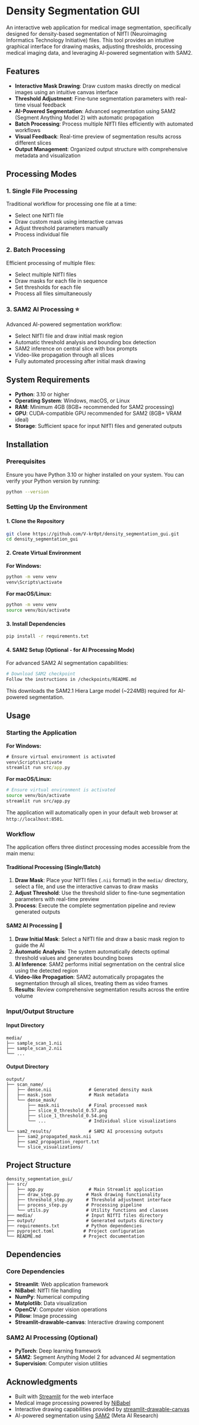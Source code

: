 # Density Segmentation GUI

An interactive web application for medical image segmentation, specifically designed for density-based segmentation of NIfTI (Neuroimaging Informatics Technology Initiative) files. This tool provides an intuitive graphical interface for drawing masks, adjusting thresholds, processing medical imaging data, and leveraging AI-powered segmentation with SAM2.

## Features

- **Interactive Mask Drawing**: Draw custom masks directly on medical images using an intuitive canvas interface
- **Threshold Adjustment**: Fine-tune segmentation parameters with real-time visual feedback
- **AI-Powered Segmentation**: Advanced segmentation using SAM2 (Segment Anything Model 2) with automatic propagation
- **Batch Processing**: Process multiple NIfTI files efficiently with automated workflows
- **Visual Feedback**: Real-time preview of segmentation results across different slices
- **Output Management**: Organized output structure with comprehensive metadata and visualization

## Processing Modes

### 1. Single File Processing
Traditional workflow for processing one file at a time:
- Select one NIfTI file
- Draw custom mask using interactive canvas
- Adjust threshold parameters manually
- Process individual file

### 2. Batch Processing
Efficient processing of multiple files:
- Select multiple NIfTI files
- Draw masks for each file in sequence
- Set thresholds for each file
- Process all files simultaneously

### 3. SAM2 AI Processing ⭐
Advanced AI-powered segmentation workflow:
- Select NIfTI file and draw initial mask region
- Automatic threshold analysis and bounding box detection
- SAM2 inference on central slice with box prompts
- Video-like propagation through all slices
- Fully automated processing after initial mask drawing

## System Requirements

- **Python**: 3.10 or higher
- **Operating System**: Windows, macOS, or Linux
- **RAM**: Minimum 4GB (8GB+ recommended for SAM2 processing)
- **GPU**: CUDA-compatible GPU recommended for SAM2 (8GB+ VRAM ideal)
- **Storage**: Sufficient space for input NIfTI files and generated outputs

## Installation

### Prerequisites

Ensure you have Python 3.10 or higher installed on your system. You can verify your Python version by running:

```bash
python --version
```

### Setting Up the Environment

#### 1. Clone the Repository

```bash
git clone https://github.com/V-kr0pt/density_segmentation_gui.git
cd density_segmentation_gui
```

#### 2. Create Virtual Environment

**For Windows:**
```cmd
python -m venv venv
venv\Scripts\activate
```

**For macOS/Linux:**
```bash
python -m venv venv
source venv/bin/activate
```

#### 3. Install Dependencies

```bash
pip install -r requirements.txt
```

#### 4. SAM2 Setup (Optional - for AI Processing Mode)

For advanced SAM2 AI segmentation capabilities:

```bash
# Download SAM2 checkpoint
Follow the instructions in /checkpoints/README.md
```

This downloads the SAM2.1 Hiera Large model (~224MB) required for AI-powered segmentation.

## Usage

### Starting the Application

**For Windows:**
```cmd
# Ensure virtual environment is activated
venv\Scripts\activate
streamlit run src/app.py
```

**For macOS/Linux:**
```bash
# Ensure virtual environment is activated
source venv/bin/activate
streamlit run src/app.py
```

The application will automatically open in your default web browser at `http://localhost:8501`.

### Workflow

The application offers three distinct processing modes accessible from the main menu:

#### Traditional Processing (Single/Batch)
1. **Draw Mask**: Place your NIfTI files (`.nii` format) in the `media/` directory, select a file, and use the interactive canvas to draw masks
2. **Adjust Threshold**: Use the threshold slider to fine-tune segmentation parameters with real-time preview
3. **Process**: Execute the complete segmentation pipeline and review generated outputs

#### SAM2 AI Processing 🤖
1. **Draw Initial Mask**: Select a NIfTI file and draw a basic mask region to guide the AI
2. **Automatic Analysis**: The system automatically detects optimal threshold values and generates bounding boxes
3. **AI Inference**: SAM2 performs initial segmentation on the central slice using the detected region
4. **Video-like Propagation**: SAM2 automatically propagates the segmentation through all slices, treating them as video frames
5. **Results**: Review comprehensive segmentation results across the entire volume

### Input/Output Structure

#### Input Directory
```
media/
├── sample_scan_1.nii
├── sample_scan_2.nii
└── ...
```

#### Output Directory
```
output/
├── scan_name/
│   ├── dense.nii              # Generated density mask
│   ├── mask.json              # Mask metadata
│   └── dense_mask/
│       ├── mask.nii           # Final processed mask
│       ├── slice_0_threshold_0.57.png
│       ├── slice_1_threshold_0.54.png
│       └── ...                # Individual slice visualizations
│
└── sam2_results/              # SAM2 AI processing outputs
    ├── sam2_propagated_mask.nii
    ├── sam2_propagation_report.txt
    └── slice_visualizations/
```

## Project Structure

```
density_segmentation_gui/
├── src/
│   ├── app.py                 # Main Streamlit application
│   ├── draw_step.py          # Mask drawing functionality
│   ├── threshold_step.py     # Threshold adjustment interface
│   ├── process_step.py       # Processing pipeline
│   └── utils.py              # Utility functions and classes
├── media/                    # Input NIfTI files directory
├── output/                   # Generated outputs directory
├── requirements.txt          # Python dependencies
├── pyproject.toml           # Project configuration
└── README.md                # Project documentation
```

## Dependencies

### Core Dependencies
- **Streamlit**: Web application framework
- **NiBabel**: NIfTI file handling
- **NumPy**: Numerical computing
- **Matplotlib**: Data visualization
- **OpenCV**: Computer vision operations
- **Pillow**: Image processing
- **Streamlit-drawable-canvas**: Interactive drawing component

### SAM2 AI Processing (Optional)
- **PyTorch**: Deep learning framework
- **SAM2**: Segment Anything Model 2 for advanced AI segmentation
- **Supervision**: Computer vision utilities

## Acknowledgments

- Built with [Streamlit](https://streamlit.io/) for the web interface
- Medical image processing powered by [NiBabel](https://nipy.org/nibabel/)
- Interactive drawing capabilities provided by [streamlit-drawable-canvas](https://github.com/andfanilo/streamlit-drawable-canvas)
- AI-powered segmentation using [SAM2](https://github.com/facebookresearch/segment-anything-2) (Meta AI Research)
